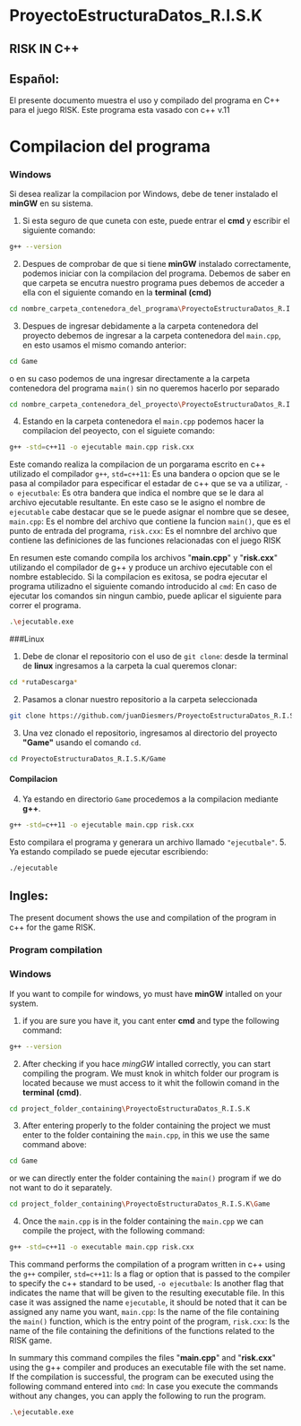 # ProyectoEstructuraDatos_R.I.S.K

## RISK IN C++

## Español:

El presente documento muestra el uso y compilado del programa en C++ para el juego RISK.
Este programa esta vasado con c++ v.11

# Compilacion del programa
### Windows
Si desea realizar la compilacion por Windows, debe de tener instalado el **minGW** en su sistema.
1.  Si esta seguro de que cuneta con este, puede entrar el **cmd** y escribir el siguiente comando:
```sh
g++ --version
```
2.   Despues de comprobar de que si tiene **minGW** instalado correctamente, podemos iniciar con la compilacion del programa.
Debemos de saber en que carpeta se encutra nuestro programa pues debemos de acceder a ella  con el siguiente comando en la **terminal** **(cmd)**
```sh
cd nombre_carpeta_contenedora_del_programa\ProyectoEstructuraDatos_R.I.S.K
```
3. Despues de ingresar debidamente a la carpeta contenedora del proyecto debemos de ingresar a la carpeta contenedora del `main.cpp`, en esto usamos el mismo comando anterior:
```sh
cd Game
```
o en su caso podemos de una ingresar directamente a la carpeta contenedora del programa `main()` sin no queremos hacerlo por separado
```sh
cd nombre_carpeta_contenedora_del_proyecto\ProyectoEstructuraDatos_R.I.S.K\Game
```

4. Estando en la carpeta contenedora el `main.cpp` podemos hacer la compilacion del peoyecto, con el siguiete comando:
```sh
g++ -std=c++11 -o ejecutable main.cpp risk.cxx
```
Este comando realiza la compilacion de un porgarama escrito en c++ utilizado el compilador `g++`, `std=c++11`: Es una bandera o opcion que se le pasa al compilador para especificar el estadar de c++ que se va a utilizar, `-o ejecutbale`: Es otra bandera que indica el nombre que se le dara al archivo ejecutable resultante. En este caso se le asigno el nombre de `ejecutable` cabe destacar que se le puede asignar el nombre que se desee, `main.cpp`: Es el nombre del archivo que contiene la funcion `main()`, que es el punto de entrada del programa, `risk.cxx`: Es el nomnbre del archivo que contiene las definiciones de las funciones relacionadas con el juego RISK

En resumen este comando compila los archivos "**main.cpp**" y "**risk.cxx**" utilizando el compilador de g++ y produce un archivo ejecutable con el nombre establecido. Si la compilacion es exitosa, se podra ejecutar el programa utilizadno el siguiente comando introducido al `cmd`:
En caso de ejecutar los comandos sin ningun cambio, puede aplicar el siguiente para correr el programa.
```sh
.\ejecutable.exe
```

###Linux
1. Debe de clonar el repositorio con el uso de `git clone`:
desde la terminal de **linux** ingresamos a la carpeta la cual queremos clonar:
```sh
cd *rutaDescarga*
```
2. Pasamos a clonar nuestro repositorio a la carpeta seleccionada
```sh
git clone https://github.com/juanDiesmers/ProyectoEstructuraDatos_R.I.S.K.git
```
3. Una vez clonado el repositorio, ingresamos al directorio del proyecto **"Game"** usando el comando `cd`.
```sh
cd ProyectoEstructuraDatos_R.I.S.K/Game
```
#### Compilacion 

4. Ya estando en directorio `Game` procedemos a la compilacion mediante **g++**.
```sh
g++ -std=c++11 -o ejecutable main.cpp risk.cxx
```
Esto compilara el programa y generara un archivo llamado `"ejecutbale"`.
5. Ya estando compilado se puede ejecutar escribiendo:
```sh
./ejecutable
```
## Ingles:

The present document shows the use and compilation of the program in c++ for the game RISK.

### Program compilation
### Windows
If you want to compile for windows, yo must have **minGW** intalled on your system.
1. if you are sure you have it, you cant enter **cmd** and type the following command:
```sh
g++ --version
```
2. After checking if you hace *mingGW* intalled correctly, you can start compiling the program.
We must knok in whitch folder our program is located because we must access to it whit the followin comand in the **terminal** **(cmd)**.
```sh
cd project_folder_containing\ProyectoEstructuraDatos_R.I.S.K
```
3. After entering properly to the folder containing the project we must enter to the folder containing the `main.cpp`, in this we use the same command above:
```sh
cd Game
```
or we can directly enter the folder containing the `main()` program if we do not want to do it separately.
```sh
cd project_folder_containing\ProyectoEstructuraDatos_R.I.S.K\Game
```
4. Once the `main.cpp` is in the folder containing the `main.cpp` we can compile the project, with the following command:
```sh
g++ -std=c++11 -o executable main.cpp risk.cxx
```
This command performs the compilation of a program written in c++ using the `g++` compiler, `std=c++11`: Is a flag or option that is passed to the compiler to specify the c++ standard to be used, `-o ejecutbale`: Is another flag that indicates the name that will be given to the resulting executable file. In this case it was assigned the name `ejecutable`, it should be noted that it can be assigned any name you want, `main.cpp`: Is the name of the file containing the `main()` function, which is the entry point of the program, `risk.cxx`: Is the name of the file containing the definitions of the functions related to the RISK game.

In summary this command compiles the files "**main.cpp**" and "**risk.cxx**" using the g++ compiler and produces an executable file with the set name. If the compilation is successful, the program can be executed using the following command entered into `cmd`:
In case you execute the commands without any changes, you can apply the following to run the program.
```sh
.\ejecutable.exe
```